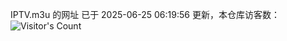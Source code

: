 IPTV.m3u 的网址 已于 2025-06-25 06:19:56 更新，本仓库访客数：![Visitor's Count](https://profile-counter.glitch.me/hero1898_tv/count.svg)
